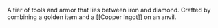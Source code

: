 A tier of tools and armor that lies between iron and diamond. Crafted by combining a golden item and a [[Copper Ingot]] on an anvil.